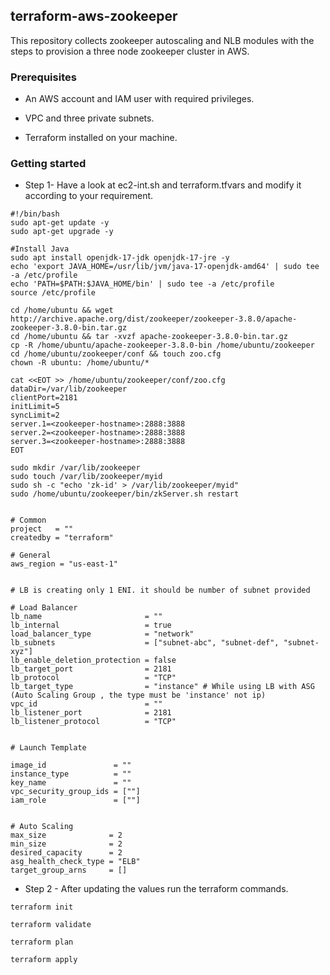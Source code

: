 ## terraform-aws-zookeeper

This repository collects zookeeper autoscaling and NLB modules with the steps to provision a three node zookeeper cluster in AWS.


### Prerequisites

* An AWS account and IAM user with required privileges.

* VPC and three private subnets.

* Terraform installed on your machine.

### Getting started

* Step 1- Have a look at ec2-int.sh and terraform.tfvars and modify it according to your requirement.

```
#!/bin/bash
sudo apt-get update -y
sudo apt-get upgrade -y

#Install Java
sudo apt install openjdk-17-jdk openjdk-17-jre -y
echo 'export JAVA_HOME=/usr/lib/jvm/java-17-openjdk-amd64' | sudo tee -a /etc/profile
echo 'PATH=$PATH:$JAVA_HOME/bin' | sudo tee -a /etc/profile
source /etc/profile

cd /home/ubuntu && wget http://archive.apache.org/dist/zookeeper/zookeeper-3.8.0/apache-zookeeper-3.8.0-bin.tar.gz
cd /home/ubuntu && tar -xvzf apache-zookeeper-3.8.0-bin.tar.gz
cp -R /home/ubuntu/apache-zookeeper-3.8.0-bin /home/ubuntu/zookeeper
cd /home/ubuntu/zookeeper/conf && touch zoo.cfg
chown -R ubuntu: /home/ubuntu/*

cat <<EOT >> /home/ubuntu/zookeeper/conf/zoo.cfg
dataDir=/var/lib/zookeeper
clientPort=2181
initLimit=5
syncLimit=2
server.1=<zookeeper-hostname>:2888:3888
server.2=<zookeeper-hostname>:2888:3888
server.3=<zookeeper-hostname>:2888:3888
EOT

sudo mkdir /var/lib/zookeeper
sudo touch /var/lib/zookeeper/myid
sudo sh -c "echo 'zk-id' > /var/lib/zookeeper/myid"
sudo /home/ubuntu/zookeeper/bin/zkServer.sh restart
```

```

# Common
project   = ""
createdby = "terraform"

# General 
aws_region = "us-east-1"


# LB is creating only 1 ENI. it should be number of subnet provided

# Load Balancer
lb_name                       = ""
lb_internal                   = true
load_balancer_type            = "network"
lb_subnets                    = ["subnet-abc", "subnet-def", "subnet-xyz"]
lb_enable_deletion_protection = false
lb_target_port                = 2181
lb_protocol                   = "TCP"
lb_target_type                = "instance" # While using LB with ASG (Auto Scaling Group , the type must be 'instance' not ip)
vpc_id                        = ""
lb_listener_port              = 2181
lb_listener_protocol          = "TCP"


# Launch Template

image_id               = ""
instance_type          = ""
key_name               = ""
vpc_security_group_ids = [""]
iam_role               = [""]


# Auto Scaling
max_size              = 2
min_size              = 2
desired_capacity      = 2
asg_health_check_type = "ELB"
target_group_arns     = []
```
* Step 2 - After updating the values run the terraform commands.
```
terraform init
```
```
terraform validate
```
```
terraform plan
```
```
terraform apply
```




  
